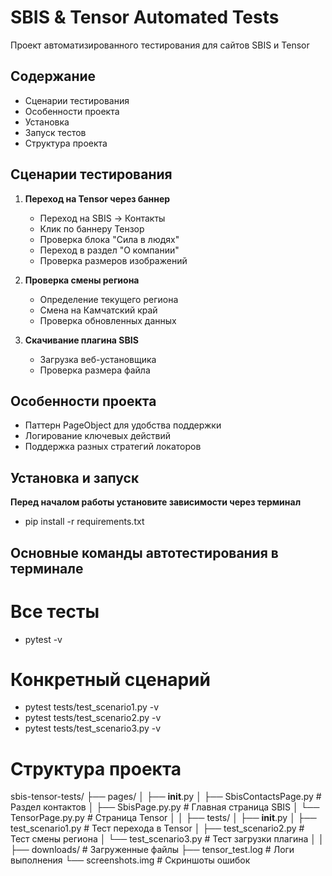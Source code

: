 # SBIS & Tensor Automated Tests
Проект автоматизированного тестирования для сайтов SBIS и Tensor

## Содержание
- Сценарии тестирования
- Особенности проекта
- Установка
- Запуск тестов
- Структура проекта

## Сценарии тестирования

1. **Переход на Tensor через баннер**
   - Переход на SBIS → Контакты
   - Клик по баннеру Тензор
   - Проверка блока "Сила в людях"
   - Переход в раздел "О компании"
   - Проверка размеров изображений

2. **Проверка смены региона**
   - Определение текущего региона
   - Смена на Камчатский край
   - Проверка обновленных данных

3. **Скачивание плагина SBIS**
   - Загрузка веб-установщика
   - Проверка размера файла

## Особенности проекта
- Паттерн PageObject для удобства поддержки
- Логирование ключевых действий
- Поддержка разных стратегий локаторов

## Установка и запуск

**Перед началом работы установите зависимости через терминал**
- pip install -r requirements.txt

## Основные команды автотестирования в терминале

# Все тесты
- pytest -v

# Конкретный сценарий
- pytest tests/test_scenario1.py -v
- pytest tests/test_scenario2.py -v
- pytest tests/test_scenario3.py -v


# Структура проекта
sbis-tensor-tests/
├── pages/
│   ├── __init__.py
│   ├── SbisContactsPage.py       # Раздел контактов
│   ├── SbisPage.py.py            # Главная страница SBIS
│   └── TensorPage.py.py          # Страница Tensor
│
│
├── tests/
│   ├── __init__.py
│   ├── test_scenario1.py  # Тест перехода в Tensor
│   ├── test_scenario2.py  # Тест смены региона
│   └── test_scenario3.py  # Тест загрузки плагина
│
│
├── downloads/             # Загруженные файлы
├── tensor_test.log        # Логи выполнения
└── screenshots.img        # Скриншоты ошибок
